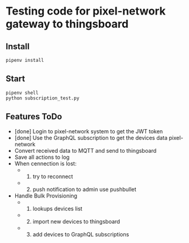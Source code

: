 # Testing code for pixel-network gateway to thingsboard

## Install

    pipenv install

## Start

    pipenv shell
    python subscription_test.py

## Features ToDo

- [done] Login to pixel-network system to get the JWT token
- [done] Use the GraphQL subscription to get the devices data pixel-network
- Convert received data to MQTT and send to thingsboard
- Save all actions to log
- When cennection is lost:
  - 1. try to reconnect
  - 2. push notification to admin use pushbullet
- Handle Bulk Provisioning
  - 1. lookups devices list
  - 2. import new devices to thingsboard
  - 3. add devices to GraphQL subscriptions